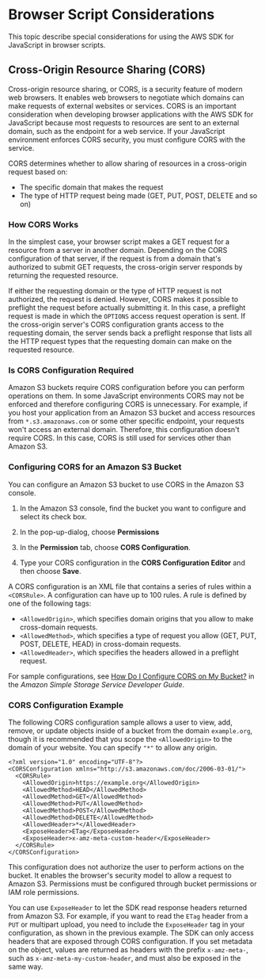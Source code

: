 # Browser Script Considerations<a name="browser-js-considerations"></a>

This topic describe special considerations for using the AWS SDK for JavaScript in browser scripts\.

## Cross\-Origin Resource Sharing \(CORS\)<a name="cors"></a>

Cross\-origin resource sharing, or CORS, is a security feature of modern web browsers\. It enables web browsers to negotiate which domains can make requests of external websites or services\. CORS is an important consideration when developing browser applications with the AWS SDK for JavaScript because most requests to resources are sent to an external domain, such as the endpoint for a web service\. If your JavaScript environment enforces CORS security, you must configure CORS with the service\.

CORS determines whether to allow sharing of resources in a cross\-origin request based on:
+ The specific domain that makes the request 
+ The type of HTTP request being made \(GET, PUT, POST, DELETE and so on\)

### How CORS Works<a name="how-cors-works"></a>

In the simplest case, your browser script makes a GET request for a resource from a server in another domain\. Depending on the CORS configuration of that server, if the request is from a domain that's authorized to submit GET requests, the cross\-origin server responds by returning the requested resource\.

If either the requesting domain or the type of HTTP request is not authorized, the request is denied\. However, CORS makes it possible to preflight the request before actually submitting it\. In this case, a preflight request is made in which the `OPTIONS` access request operation is sent\. If the cross\-origin server's CORS configuration grants access to the requesting domain, the server sends back a preflight response that lists all the HTTP request types that the requesting domain can make on the requested resource\.



### Is CORS Configuration Required<a name="the-need-for-cors-configuration"></a>

Amazon S3 buckets require CORS configuration before you can perform operations on them\. In some JavaScript environments CORS may not be enforced and therefore configuring CORS is unnecessary\. For example, if you host your application from an Amazon S3 bucket and access resources from `*.s3.amazonaws.com` or some other specific endpoint, your requests won't access an external domain\. Therefore, this configuration doesn't require CORS\. In this case, CORS is still used for services other than Amazon S3\.

### Configuring CORS for an Amazon S3 Bucket<a name="configuring-cors-s3-bucket"></a>

You can configure an Amazon S3 bucket to use CORS in the Amazon S3 console\.

1. In the Amazon S3 console, find the bucket you want to configure and select its check box\.

1. In the pop\-up\-dialog, choose **Permissions**  


1. In the **Permission** tab, choose **CORS Configuration**\.

1. Type your CORS configuration in the **CORS Configuration Editor** and then choose **Save**\.  


A CORS configuration is an XML file that contains a series of rules within a `<CORSRule>`\. A configuration can have up to 100 rules\. A rule is defined by one of the following tags:
+ `<AllowedOrigin>`, which specifies domain origins that you allow to make cross\-domain requests\.
+ `<AllowedMethod>`, which specifies a type of request you allow \(GET, PUT, POST, DELETE, HEAD\) in cross\-domain requests\.
+ `<AllowedHeader>`, which specifies the headers allowed in a preflight request\.

For sample configurations, see [How Do I Configure CORS on My Bucket?](https://docs.aws.amazon.com/AmazonS3/latest/dev/cors.html#how-do-i-enable-cors) in the *Amazon Simple Storage Service Developer Guide*\.

### CORS Configuration Example<a name="cors-configuration-example"></a>

The following CORS configuration sample allows a user to view, add, remove, or update objects inside of a bucket from the domain `example.org`, though it is recommended that you scope the `<AllowedOrigin>` to the domain of your website\. You can specify `"*"` to allow any origin\.

```
<?xml version="1.0" encoding="UTF-8"?>
<CORSConfiguration xmlns="http://s3.amazonaws.com/doc/2006-03-01/">
  <CORSRule>
    <AllowedOrigin>https://example.org</AllowedOrigin>
    <AllowedMethod>HEAD</AllowedMethod>
    <AllowedMethod>GET</AllowedMethod>
    <AllowedMethod>PUT</AllowedMethod>
    <AllowedMethod>POST</AllowedMethod>
    <AllowedMethod>DELETE</AllowedMethod>
    <AllowedHeader>*</AllowedHeader>
    <ExposeHeader>ETag</ExposeHeader>
    <ExposeHeader>x-amz-meta-custom-header</ExposeHeader>
  </CORSRule>
</CORSConfiguration>
```

This configuration does not authorize the user to perform actions on the bucket\. It enables the browser's security model to allow a request to Amazon S3\. Permissions must be configured through bucket permissions or IAM role permissions\.

You can use `ExposeHeader` to let the SDK read response headers returned from Amazon S3\. For example, if you want to read the `ETag` header from a `PUT` or multipart upload, you need to include the `ExposeHeader` tag in your configuration, as shown in the previous example\. The SDK can only access headers that are exposed through CORS configuration\. If you set metadata on the object, values are returned as headers with the prefix `x-amz-meta-`, such as `x-amz-meta-my-custom-header`, and must also be exposed in the same way\.
